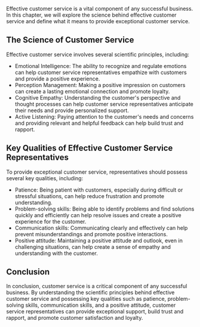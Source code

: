
Effective customer service is a vital component of any successful business. In this chapter, we will explore the science behind effective customer service and define what it means to provide exceptional customer service.

The Science of Customer Service
-------------------------------

Effective customer service involves several scientific principles, including:

* Emotional Intelligence: The ability to recognize and regulate emotions can help customer service representatives empathize with customers and provide a positive experience.
* Perception Management: Making a positive impression on customers can create a lasting emotional connection and promote loyalty.
* Cognitive Empathy: Understanding the customer's perspective and thought processes can help customer service representatives anticipate their needs and provide personalized support.
* Active Listening: Paying attention to the customer's needs and concerns and providing relevant and helpful feedback can help build trust and rapport.

Key Qualities of Effective Customer Service Representatives
-----------------------------------------------------------

To provide exceptional customer service, representatives should possess several key qualities, including:

* Patience: Being patient with customers, especially during difficult or stressful situations, can help reduce frustration and promote understanding.
* Problem-solving skills: Being able to identify problems and find solutions quickly and efficiently can help resolve issues and create a positive experience for the customer.
* Communication skills: Communicating clearly and effectively can help prevent misunderstandings and promote positive interactions.
* Positive attitude: Maintaining a positive attitude and outlook, even in challenging situations, can help create a sense of empathy and understanding with the customer.

Conclusion
----------

In conclusion, customer service is a critical component of any successful business. By understanding the scientific principles behind effective customer service and possessing key qualities such as patience, problem-solving skills, communication skills, and a positive attitude, customer service representatives can provide exceptional support, build trust and rapport, and promote customer satisfaction and loyalty.
